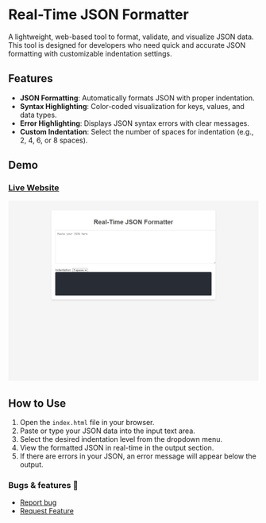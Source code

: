 # Real-Time JSON Formatter

A lightweight, web-based tool to format, validate, and visualize JSON data. This tool is designed for developers who need quick and accurate JSON formatting with customizable indentation settings.

## Features

- **JSON Formatting**: Automatically formats JSON with proper indentation.
- **Syntax Highlighting**: Color-coded visualization for keys, values, and data types.
- **Error Highlighting**: Displays JSON syntax errors with clear messages.
- **Custom Indentation**: Select the number of spaces for indentation (e.g., 2, 4, 6, or 8 spaces).

## Demo

### [Live Website](https://velimirpaleksic.github.io/real-time-json-formatter/)
![Demo Screenshot](screenshot.png)  

## How to Use

1. Open the `index.html` file in your browser.
2. Paste or type your JSON data into the input text area.
3. Select the desired indentation level from the dropdown menu.
4. View the formatted JSON in real-time in the output section.
5. If there are errors in your JSON, an error message will appear below the output.

### Bugs & features 🧩
- [Report bug](https://github.com/velimirpaleksic/real-time-json-formatter/issues)
- [Request Feature](https://github.com/velimirpaleksic/real-time-json-formatter/issues)